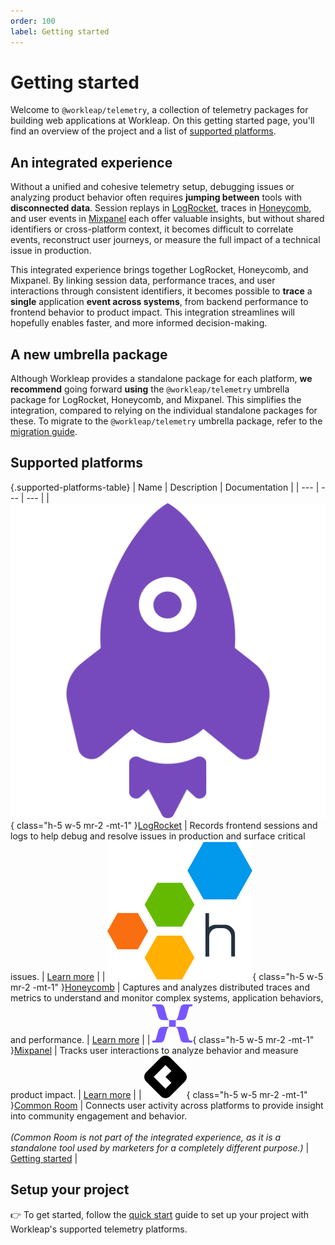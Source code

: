 ```yaml
---
order: 100
label: Getting started
---
```


# Getting started

Welcome to `@workleap/telemetry`, a collection of telemetry packages for building web applications at Workleap. On this getting started page, you'll find an overview of the project and a list of [supported platforms](#supported-platforms).

## An integrated experience

Without a unified and cohesive telemetry setup, debugging issues or analyzing product behavior often requires **jumping between** tools with **disconnected data**. Session replays in [LogRocket](https://logrocket.com/), traces in [Honeycomb](https://www.honeycomb.io/), and user events in [Mixpanel](https://mixpanel.com/) each offer valuable insights, but without shared identifiers or cross-platform context, it becomes difficult to correlate events, reconstruct user journeys, or measure the full impact of a technical issue in production.

This integrated experience brings together LogRocket, Honeycomb, and Mixpanel. By linking session data, performance traces, and user interactions through consistent identifiers, it becomes possible to **trace** a **single** application **event across systems**, from backend performance to frontend behavior to product impact. This integration streamlines will hopefully enables faster, and more informed decision-making.

## A new umbrella package

Although Workleap provides a standalone package for each platform, **we recommend** going forward **using** the `@workleap/telemetry` umbrella package for LogRocket, Honeycomb, and Mixpanel. This simplifies the integration, compared to relying on the individual standalone packages for these. To migrate to the `@workleap/telemetry` umbrella package, refer to the [migration guide](../updating/migrate-to-umbrella-package.md).

## Supported platforms

{.supported-platforms-table}
| Name | Description | Documentation |
| --- | --- | --- |
| ![](../static/logos/logrocket.svg){ class="h-5 w-5 mr-2 -mt-1" }[LogRocket](https://logrocket.com/) | Records frontend sessions and logs to help debug and resolve issues in production and surface critical issues. | [Learn more](./learn-logrocket/features.md) |
| ![](../static/logos/honeycomb.svg){ class="h-5 w-5 mr-2 -mt-1" }[Honeycomb](https://www.honeycomb.io/) | Captures and analyzes distributed traces and metrics to understand and monitor complex systems, application behaviors, and performance. | [Learn more](./learn-honeycomb/features.md) |
| ![](../static/logos/mixpanel.svg){ class="h-5 w-5 mr-2 -mt-1" }[Mixpanel](https://mixpanel.com/) | Tracks user interactions to analyze behavior and measure product impact. | [Learn more](./learn-mixpanel/features.md) |
| ![](../static/logos/common-room.svg){ class="h-5 w-5 mr-2 -mt-1" }[Common Room](https://www.commonroom.io/) | Connects user activity across platforms to provide insight into community engagement and behavior.<br/><br/>_(Common Room is not part of the integrated experience, as it is a standalone tool used by marketers for a completely different purpose.)_ | [Getting started](../common-room/getting-started.md) |

## Setup your project

👉 To get started, follow the [quick start](./setup-project.md) guide to set up your project with Workleap's supported telemetry platforms.

